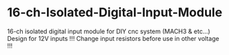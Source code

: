 # 16-ch-Isolated-Digital-Input-Module
16-ch isolated digital input module for DIY cnc system (MACH3 &amp; etc...)
Design for 12V inputs !!! Change input resistors before use in other voltage !!!
